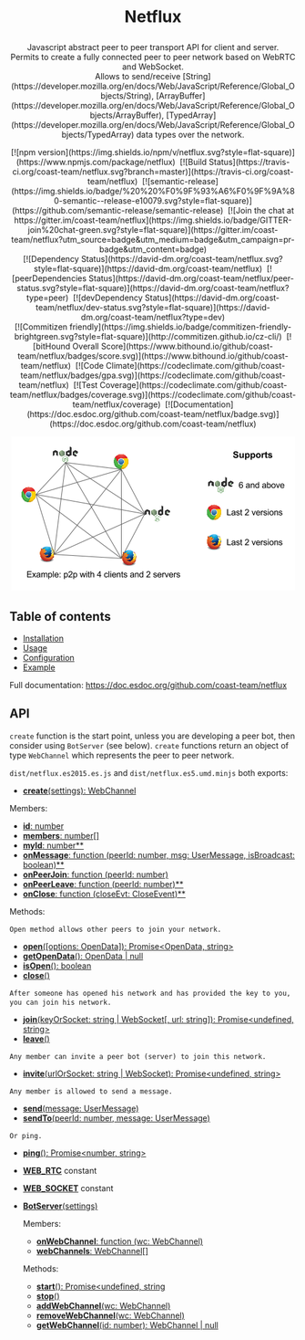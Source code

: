 # <p align="center">Netflux</p>

<p align="center">
  Javascript abstract peer to peer transport API for client and server.<br />
  Permits to create a fully connected peer to peer network based on WebRTC and WebSocket.<br />
  Allows to send/receive [String](https://developer.mozilla.org/en/docs/Web/JavaScript/Reference/Global_Objects/String), [ArrayBuffer](https://developer.mozilla.org/en/docs/Web/JavaScript/Reference/Global_Objects/ArrayBuffer), [TypedArray](https://developer.mozilla.org/en/docs/Web/JavaScript/Reference/Global_Objects/TypedArray) data types over the network.
<p>

<p align="center">
  [![npm version](https://img.shields.io/npm/v/netflux.svg?style=flat-square)](https://www.npmjs.com/package/netflux)&nbsp;
  [![Build Status](https://travis-ci.org/coast-team/netflux.svg?branch=master)](https://travis-ci.org/coast-team/netflux)&nbsp;
  [![semantic-release](https://img.shields.io/badge/%20%20%F0%9F%93%A6%F0%9F%9A%80-semantic--release-e10079.svg?style=flat-square)](https://github.com/semantic-release/semantic-release)&nbsp;
  [![Join the chat at https://gitter.im/coast-team/netflux](https://img.shields.io/badge/GITTER-join%20chat-green.svg?style=flat-square)](https://gitter.im/coast-team/netflux?utm_source=badge&utm_medium=badge&utm_campaign=pr-badge&utm_content=badge)<br />
  [![Dependency Status](https://david-dm.org/coast-team/netflux.svg?style=flat-square)](https://david-dm.org/coast-team/netflux)&nbsp;
  [![peerDependencies Status](https://david-dm.org/coast-team/netflux/peer-status.svg?style=flat-square)](https://david-dm.org/coast-team/netflux?type=peer)&nbsp;
  [![devDependency Status](https://david-dm.org/coast-team/netflux/dev-status.svg?style=flat-square)](https://david-dm.org/coast-team/netflux?type=dev)<br />
  [![Commitizen friendly](https://img.shields.io/badge/commitizen-friendly-brightgreen.svg?style=flat-square)](http://commitizen.github.io/cz-cli/)&nbsp;
  [![bitHound Overall Score](https://www.bithound.io/github/coast-team/netflux/badges/score.svg)](https://www.bithound.io/github/coast-team/netflux)&nbsp;
  [![Code Climate](https://codeclimate.com/github/coast-team/netflux/badges/gpa.svg)](https://codeclimate.com/github/coast-team/netflux)&nbsp;
  [![Test Coverage](https://codeclimate.com/github/coast-team/netflux/badges/coverage.svg)](https://codeclimate.com/github/coast-team/netflux/coverage)&nbsp;
  [![Documentation](https://doc.esdoc.org/github.com/coast-team/netflux/badge.svg)](https://doc.esdoc.org/github.com/coast-team/netflux)
<p>

<p align="center">
  <img src="manual/asset/example_support.png" />
<p>

## Table of contents
 - [Installation](https://doc.esdoc.org/github.com/coast-team/netflux/manual/installation.html)
 - [Usage](https://doc.esdoc.org/github.com/coast-team/netflux/manual/usage.html)
 - [Configuration](https://doc.esdoc.org/github.com/coast-team/netflux/manual/configuration.html)
 - [Example](https://doc.esdoc.org/github.com/coast-team/netflux/manual/example.html)

Full documentation: https://doc.esdoc.org/github.com/coast-team/netflux

## API
`create` function is the start point, unless you are developing a peer bot, then consider using `BotServer` (see below). `create` functions return an object of type `WebChannel` which represents the peer to peer network.

`dist/netflux.es2015.es.js` and `dist/netflux.es5.umd.minjs` both exports:

 - [**create**(settings): WebChannel](https://doc.esdoc.org/github.com/coast-team/netflux/function/index.html#static-function-create)

 Members:
  - [**id**: number](https://doc.esdoc.org/github.com/coast-team/netflux/class/src/WebChannel.js~WebChannel.html#instance-member-id)
  - [**members**: number[]](https://doc.esdoc.org/github.com/coast-team/netflux/class/src/WebChannel.js~WebChannel.html#instance-member-members)
  - [**myId**: number**](https://doc.esdoc.org/github.com/coast-team/netflux/class/src/WebChannel.js~WebChannel.html#instance-member-myId)
  - [**onMessage**: function (peerId: number, msg: UserMessage, isBroadcast: boolean)**](https://doc.esdoc.org/github.com/coast-team/netflux/class/src/WebChannel.js~WebChannel.html#instance-member-onMessage)
  - [**onPeerJoin**: function (peerId: number)](https://doc.esdoc.org/github.com/coast-team/netflux/class/src/WebChannel.js~WebChannel.html#instance-member-onPeerJoin)
  - [**onPeerLeave**: function (peerId: number)**](https://doc.esdoc.org/github.com/coast-team/netflux/class/src/WebChannel.js~WebChannel.html#instance-member-onPeerLeave)
  - [**onClose**: function (closeEvt: CloseEvent)**](https://doc.esdoc.org/github.com/coast-team/netflux/class/src/WebChannel.js~WebChannel.html#instance-member-onClose)

  Methods:

  ```
  Open method allows other peers to join your network.
  ```

  - [**open**([options: OpenData]): Promise<OpenData, string>](https://doc.esdoc.org/github.com/coast-team/netflux/class/src/WebChannel.js~WebChannel.html#instance-method-open)
  - [**getOpenData**(): OpenData | null](https://doc.esdoc.org/github.com/coast-team/netflux/class/src/WebChannel.js~WebChannel.html#instance-method-getOpenData)
  - [**isOpen**(): boolean](https://doc.esdoc.org/github.com/coast-team/netflux/class/src/WebChannel.js~WebChannel.html#instance-method-isOpen)
  - [**close**()](https://doc.esdoc.org/github.com/coast-team/netflux/class/src/WebChannel.js~WebChannel.html#instance-method-close)

  ```
  After someone has opened his network and has provided the key to you, you can join his network.
  ```
  - [**join**(keyOrSocket: string | WebSocket[, url: string]): Promise<undefined, string>](https://doc.esdoc.org/github.com/coast-team/netflux/class/src/WebChannel.js~WebChannel.html#instance-method-join)
  - [**leave**()](https://doc.esdoc.org/github.com/coast-team/netflux/class/src/WebChannel.js~WebChannel.html#instance-method-leave)

  ```
  Any member can invite a peer bot (server) to join this network.
  ```
  - [**invite**(urlOrSocket: string | WebSocket): Promise<undefined, string>](https://doc.esdoc.org/github.com/coast-team/netflux/class/src/WebChannel.js~WebChannel.html#instance-method-invite)

  ```
  Any member is allowed to send a message.
  ```
  - [**send**(message: UserMessage)](https://doc.esdoc.org/github.com/coast-team/netflux/class/src/WebChannel.js~WebChannel.html#instance-method-send)
  - [**sendTo**(peerId: number, message: UserMessage)](https://doc.esdoc.org/github.com/coast-team/netflux/class/src/WebChannel.js~WebChannel.html#instance-method-sendTo)

  ```
  Or ping.
  ```
  - [**ping**(): Promise<number, string>](https://doc.esdoc.org/github.com/coast-team/netflux/class/src/WebChannel.js~WebChannel.html#instance-method-ping)
 - [**WEB_RTC**](https://doc.esdoc.org/github.com/coast-team/netflux/variable/index.html#static-variable-WEB_RTC) constant
 - [**WEB_SOCKET**](https://doc.esdoc.org/github.com/coast-team/netflux/variable/index.html#static-variable-WEB_SOCKET) constant
 - [**BotServer**(settings)](https://doc.esdoc.org/github.com/coast-team/netflux/class/src/BotServer.js~BotServer.html)

   Members:

   - [**onWebChannel**: function (wc: WebChannel)](https://doc.esdoc.org/github.com/coast-team/netflux/class/src/BotServer.js~BotServer.html#instance-member-onWebChannel)
   - [**webChannels**: WebChannel[]](https://doc.esdoc.org/github.com/coast-team/netflux/class/src/BotServer.js~BotServer.html#instance-member-webChannels)

   Methods:
   - [**start**(): Promise<undefined, string](https://doc.esdoc.org/github.com/coast-team/netflux/class/src/BotServer.js~BotServer.html#instance-method-start)
   - [**stop**()](https://doc.esdoc.org/github.com/coast-team/netflux/class/src/BotServer.js~BotServer.html#instance-method-stop)
   - [**addWebChannel**(wc: WebChannel)](https://doc.esdoc.org/github.com/coast-team/netflux/class/src/BotServer.js~BotServer.html#instance-method-addWebChannel)
   - [**removeWebChannel**(wc: WebChannel)](https://doc.esdoc.org/github.com/coast-team/netflux/class/src/BotServer.js~BotServer.html#instance-method-removeWebChannel)
   - [**getWebChannel**(id: number): WebChannel | null](https://doc.esdoc.org/github.com/coast-team/netflux/class/src/BotServer.js~BotServer.html#instance-method-getWebChannel)
